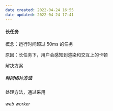 ```yaml
---
date created: 2022-04-24 16:55
date updated: 2022-04-24 17:41
---
```


#### 长任务

概念：运行时间超过 50ms 的任务

原因：长任务下，用户会感知到渲染和交互上的卡顿

解决方案

##### 时间切片方法

处理方法，通过采用
###### web worker
